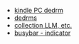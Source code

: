 * [kindle PC dedrm](https://www.download3k.com/Install-Kindle-for-PC.html#google_vignette)
* [dedrms](https://www.reddit.com/r/Calibre/comments/1c2ryfz/2024_guide_to_dedrm_kindle_books/)
* [collection LLM, etc.](https://github.com/Shubhamsaboo/awesome-llm-apps)
* [busybar - indicator](https://busy.bar/shop)